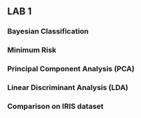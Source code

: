 ## LAB 1

### Bayesian Classification
### Minimum Risk
### Principal Component Analysis  (PCA)
### Linear Discriminant Analysis  (LDA)
### Comparison on IRIS dataset
